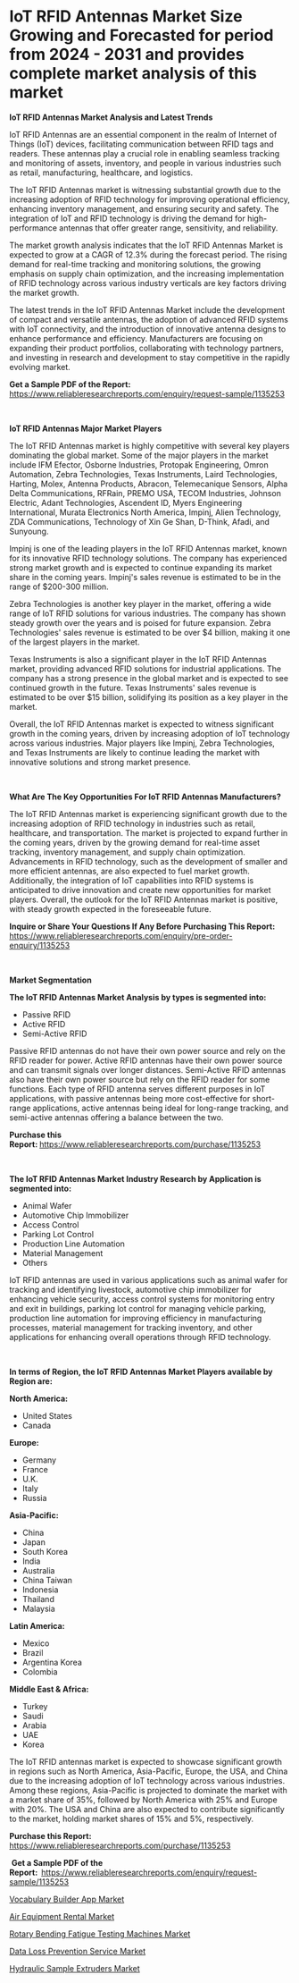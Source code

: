 <p><h1>IoT RFID Antennas Market Size Growing and Forecasted for period from 2024 - 2031 and provides complete market analysis of this market</h1></p><p><strong>IoT RFID Antennas Market Analysis and Latest Trends</strong></p>
<p><p>IoT RFID Antennas are an essential component in the realm of Internet of Things (IoT) devices, facilitating communication between RFID tags and readers. These antennas play a crucial role in enabling seamless tracking and monitoring of assets, inventory, and people in various industries such as retail, manufacturing, healthcare, and logistics.</p><p>The IoT RFID Antennas market is witnessing substantial growth due to the increasing adoption of RFID technology for improving operational efficiency, enhancing inventory management, and ensuring security and safety. The integration of IoT and RFID technology is driving the demand for high-performance antennas that offer greater range, sensitivity, and reliability.</p><p>The market growth analysis indicates that the IoT RFID Antennas Market is expected to grow at a CAGR of 12.3% during the forecast period. The rising demand for real-time tracking and monitoring solutions, the growing emphasis on supply chain optimization, and the increasing implementation of RFID technology across various industry verticals are key factors driving the market growth.</p><p>The latest trends in the IoT RFID Antennas Market include the development of compact and versatile antennas, the adoption of advanced RFID systems with IoT connectivity, and the introduction of innovative antenna designs to enhance performance and efficiency. Manufacturers are focusing on expanding their product portfolios, collaborating with technology partners, and investing in research and development to stay competitive in the rapidly evolving market.</p></p>
<p><strong>Get a Sample PDF of the Report:&nbsp;</strong> <a href="https://www.reliableresearchreports.com/enquiry/request-sample/1135253">https://www.reliableresearchreports.com/enquiry/request-sample/1135253</a></p>
<p>&nbsp;</p>
<p><strong>IoT RFID Antennas Major Market Players</strong></p>
<p><p>The IoT RFID Antennas market is highly competitive with several key players dominating the global market. Some of the major players in the market include IFM Efector, Osborne Industries, Protopak Engineering, Omron Automation, Zebra Technologies, Texas Instruments, Laird Technologies, Harting, Molex, Antenna Products, Abracon, Telemecanique Sensors, Alpha Delta Communications, RFRain, PREMO USA, TECOM Industries, Johnson Electric, Adant Technologies, Ascendent ID, Myers Engineering International, Murata Electronics North America, Impinj, Alien Technology, ZDA Communications, Technology of Xin Ge Shan, D-Think, Afadi, and Sunyoung.</p><p>Impinj is one of the leading players in the IoT RFID Antennas market, known for its innovative RFID technology solutions. The company has experienced strong market growth and is expected to continue expanding its market share in the coming years. Impinj's sales revenue is estimated to be in the range of $200-300 million.</p><p>Zebra Technologies is another key player in the market, offering a wide range of IoT RFID solutions for various industries. The company has shown steady growth over the years and is poised for future expansion. Zebra Technologies' sales revenue is estimated to be over $4 billion, making it one of the largest players in the market.</p><p>Texas Instruments is also a significant player in the IoT RFID Antennas market, providing advanced RFID solutions for industrial applications. The company has a strong presence in the global market and is expected to see continued growth in the future. Texas Instruments' sales revenue is estimated to be over $15 billion, solidifying its position as a key player in the market.</p><p>Overall, the IoT RFID Antennas market is expected to witness significant growth in the coming years, driven by increasing adoption of IoT technology across various industries. Major players like Impinj, Zebra Technologies, and Texas Instruments are likely to continue leading the market with innovative solutions and strong market presence.</p></p>
<p>&nbsp;</p>
<p><strong>What Are The Key Opportunities For IoT RFID Antennas Manufacturers?</strong></p>
<p><p>The IoT RFID Antennas market is experiencing significant growth due to the increasing adoption of RFID technology in industries such as retail, healthcare, and transportation. The market is projected to expand further in the coming years, driven by the growing demand for real-time asset tracking, inventory management, and supply chain optimization. Advancements in RFID technology, such as the development of smaller and more efficient antennas, are also expected to fuel market growth. Additionally, the integration of IoT capabilities into RFID systems is anticipated to drive innovation and create new opportunities for market players. Overall, the outlook for the IoT RFID Antennas market is positive, with steady growth expected in the foreseeable future.</p></p>
<p><strong>Inquire or Share Your Questions If Any Before Purchasing This Report:</strong> <a href="https://www.reliableresearchreports.com/enquiry/pre-order-enquiry/1135253">https://www.reliableresearchreports.com/enquiry/pre-order-enquiry/1135253</a></p>
<p>&nbsp;</p>
<p><strong>Market Segmentation</strong></p>
<p><strong>The IoT RFID Antennas Market Analysis by types is segmented into:</strong></p>
<p><ul><li>Passive RFID</li><li>Active RFID</li><li>Semi-Active RFID</li></ul></p>
<p><p>Passive RFID antennas do not have their own power source and rely on the RFID reader for power. Active RFID antennas have their own power source and can transmit signals over longer distances. Semi-Active RFID antennas also have their own power source but rely on the RFID reader for some functions. Each type of RFID antenna serves different purposes in IoT applications, with passive antennas being more cost-effective for short-range applications, active antennas being ideal for long-range tracking, and semi-active antennas offering a balance between the two.</p></p>
<p><strong>Purchase this Report:&nbsp;</strong><a href="https://www.reliableresearchreports.com/purchase/1135253">https://www.reliableresearchreports.com/purchase/1135253</a></p>
<p>&nbsp;</p>
<p><strong>The IoT RFID Antennas Market Industry Research by Application is segmented into:</strong></p>
<p><ul><li>Animal Wafer</li><li>Automotive Chip Immobilizer</li><li>Access Control</li><li>Parking Lot Control</li><li>Production Line Automation</li><li>Material Management</li><li>Others</li></ul></p>
<p><p>IoT RFID antennas are used in various applications such as animal wafer for tracking and identifying livestock, automotive chip immobilizer for enhancing vehicle security, access control systems for monitoring entry and exit in buildings, parking lot control for managing vehicle parking, production line automation for improving efficiency in manufacturing processes, material management for tracking inventory, and other applications for enhancing overall operations through RFID technology.</p></p>
<p>&nbsp;</p>
<p><strong>In terms of Region, the IoT RFID Antennas Market Players available by Region are:</strong></p>
<p>
    <p> <strong> North America: </strong>
        <ul>
            <li>United States</li>
            <li>Canada</li>
        </ul>
        </p> 
    <p> <strong> Europe: </strong>
        <ul>
            <li>Germany</li>
            <li>France</li>
            <li>U.K.</li>
            <li>Italy</li>
            <li>Russia</li>
        </ul>
        </p> 
    <p> <strong> Asia-Pacific: </strong>
        <ul>
            <li>China</li>
            <li>Japan</li>
            <li>South Korea</li>
            <li>India</li>
            <li>Australia</li>
            <li>China Taiwan</li>
            <li>Indonesia</li>
            <li>Thailand</li>
            <li>Malaysia</li>
        </ul>
        </p> 
    <p> <strong> Latin America: </strong>
        <ul>
            <li>Mexico</li>
            <li>Brazil</li>
            <li>Argentina Korea</li>
            <li>Colombia</li>
        </ul>
        </p> 
    <p> <strong> Middle East & Africa: </strong>
        <ul>
            <li>Turkey</li>
            <li>Saudi</li>
            <li>Arabia</li>
            <li>UAE</li>
            <li>Korea</li>
        </ul>
    </p>
    </p>
<p><p>The IoT RFID antennas market is expected to showcase significant growth in regions such as North America, Asia-Pacific, Europe, the USA, and China due to the increasing adoption of IoT technology across various industries. Among these regions, Asia-Pacific is projected to dominate the market with a market share of 35%, followed by North America with 25% and Europe with 20%. The USA and China are also expected to contribute significantly to the market, holding market shares of 15% and 5%, respectively.</p></p>
<p><strong>Purchase this Report: </strong><a href="https://www.reliableresearchreports.com/purchase/1135253">https://www.reliableresearchreports.com/purchase/1135253</a></p>
<p>&nbsp;<strong>Get a Sample PDF of the Report:&nbsp;&nbsp;</strong><a href="https://www.reliableresearchreports.com/enquiry/request-sample/1135253">https://www.reliableresearchreports.com/enquiry/request-sample/1135253</a></p>
<p><strong></strong></p>
<p><p><a href="https://medium.com/@laurabruen2023/vocabulary-builder-app-market-size-and-market-trends-complete-industry-overview-2024-to-2031-dea85c350031">Vocabulary Builder App Market</a></p><p><a href="https://medium.com/@laurabruen2023/air-equipment-rental-nbsp-market-focuses-on-market-share-size-and-projected-forecast-till-2031-afd2d35c2a8c">Air Equipment Rental Market</a></p><p><a href="https://github.com/RoccoManning/Market-Research-Report-List-3/blob/main/rotary-bending-fatigue-testing-machines-market.md">Rotary Bending Fatigue Testing Machines Market</a></p><p><a href="https://medium.com/@laurabruen2023/data-loss-prevention-service-market-comprehensive-assessment-by-type-application-and-geography-4ae1ad52cf33">Data Loss Prevention Service Market</a></p><p><a href="https://github.com/gulaimolin/Market-Research-Report-List-3/blob/main/hydraulic-sample-extruders-market.md">Hydraulic Sample Extruders Market</a></p></p>